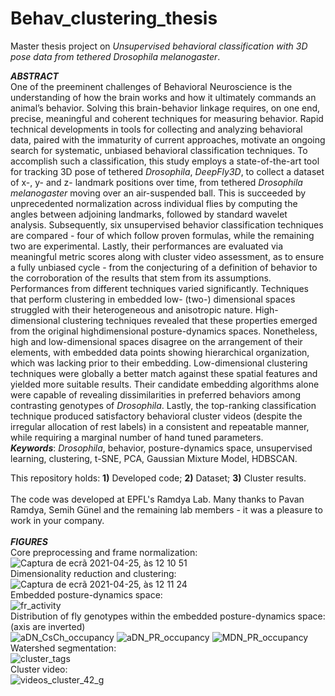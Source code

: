 # Behav_clustering_thesis
Master thesis project on _Unsupervised behavioral classification with 3D pose data from tethered Drosophila melanogaster_.

**_ABSTRACT_**  
One of the preeminent challenges of Behavioral Neuroscience is the understanding of how the
brain works and how it ultimately commands an animal’s behavior. Solving this brain-behavior linkage
requires, on one end, precise, meaningful and coherent techniques for measuring behavior. Rapid
technical developments in tools for collecting and analyzing behavioral data, paired with the immaturity
of current approaches, motivate an ongoing search for systematic, unbiased behavioral classification
techniques.
To accomplish such a classification, this study employs a state-of-the-art tool for tracking 3D
pose of tethered _Drosophila_, _DeepFly3D_, to collect a dataset of x-, y- and z- landmark positions over
time, from tethered _Drosophila melanogaster_ moving over an air-suspended ball. This is succeeded by
unprecedented normalization across individual flies by computing the angles between adjoining
landmarks, followed by standard wavelet analysis. Subsequently, six unsupervised behavior
classification techniques are compared - four of which follow proven formulas, while the remaining two
are experimental. Lastly, their performances are evaluated via meaningful metric scores along with
cluster video assessment, as to ensure a fully unbiased cycle - from the conjecturing of a definition of
behavior to the corroboration of the results that stem from its assumptions.
Performances from different techniques varied significantly. Techniques that perform clustering
in embedded low- (two-) dimensional spaces struggled with their heterogeneous and anisotropic nature.
High-dimensional clustering techniques revealed that these properties emerged from the original highdimensional 
posture-dynamics spaces. Nonetheless, high and low-dimensional spaces disagree on the arrangement of their elements, 
with embedded data points showing hierarchical organization, which was lacking prior to their embedding. 
Low-dimensional clustering techniques were globally a better match against these spatial features and 
yielded more suitable results. Their candidate embedding algorithms alone were capable of revealing 
dissimilarities in preferred behaviors among contrasting genotypes of _Drosophila_. Lastly, the top-ranking 
classification technique produced satisfactory behavioral cluster videos (despite the irregular 
allocation of rest labels) in a consistent and repeatable manner, while requiring a marginal number of 
hand tuned parameters.  
**_Keywords_**: _Drosophila_, behavior, posture-dynamics space, unsupervised learning, clustering,
t-SNE, PCA, Gaussian Mixture Model, HDBSCAN.

This repository holds: **1)** Developed code; **2)** Dataset; **3)** Cluster results.\
\
The code was developed at EPFL's Ramdya Lab. Many thanks to Pavan Ramdya, Semih Günel and the remaining lab members - it was a pleasure to work in your company.\
\
**_FIGURES_**  
Core preprocessing and frame normalization:\
![Captura de ecrã 2021-04-25, às 12 10 51](https://user-images.githubusercontent.com/45795623/115991310-b7727400-a5bf-11eb-87b0-d6dc94ec5503.png)\
Dimensionality reduction and clustering:\
![Captura de ecrã 2021-04-25, às 12 11 24](https://user-images.githubusercontent.com/45795623/115991345-c5c09000-a5bf-11eb-8986-8131b6e6979e.png)\
Embedded posture-dynamics space:\
![fr_activity](https://user-images.githubusercontent.com/45795623/115991553-f523cc80-a5c0-11eb-92c8-8de381319f21.png)\
Distribution of fly genotypes within the embedded posture-dynamics space: (axis are inverted)\
![aDN_CsCh_occupancy](https://user-images.githubusercontent.com/45795623/115991576-12f13180-a5c1-11eb-9f3a-e1bc80ed1b5a.png)
![aDN_PR_occupancy](https://user-images.githubusercontent.com/45795623/115991581-15ec2200-a5c1-11eb-8869-dbaf28955d3e.png)
![MDN_PR_occupancy](https://user-images.githubusercontent.com/45795623/115991585-1684b880-a5c1-11eb-9926-cf7621a8cc06.png)\
Watershed segmentation:\
![cluster_tags](https://user-images.githubusercontent.com/45795623/115991616-4207a300-a5c1-11eb-8b6d-4d49eddbd74d.png)\
Cluster video:\
![videos_cluster_42_g](https://user-images.githubusercontent.com/45795623/115992302-d7586680-a5c4-11eb-8c17-37d7f8eed633.gif)







